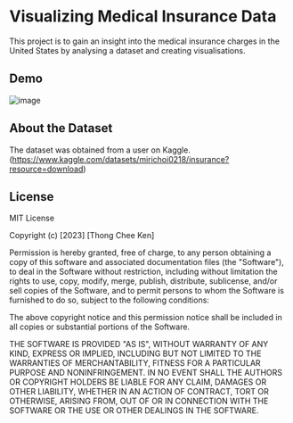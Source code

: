 # Visualizing Medical Insurance Data
This project is to gain an insight into the medical insurance charges in the United States by analysing a dataset and creating visualisations. 

## Demo

![image](https://github.com/LouisThong15/Data-Analysis-Project/assets/134668971/fede38a1-1d4c-4d04-839a-029f47028400)



## About the Dataset
The dataset was obtained from a user on Kaggle. (https://www.kaggle.com/datasets/mirichoi0218/insurance?resource=download)

## License
MIT License

Copyright (c) [2023] [Thong Chee Ken]

Permission is hereby granted, free of charge, to any person obtaining a copy
of this software and associated documentation files (the "Software"), to deal
in the Software without restriction, including without limitation the rights
to use, copy, modify, merge, publish, distribute, sublicense, and/or sell
copies of the Software, and to permit persons to whom the Software is
furnished to do so, subject to the following conditions:

The above copyright notice and this permission notice shall be included in all
copies or substantial portions of the Software.

THE SOFTWARE IS PROVIDED "AS IS", WITHOUT WARRANTY OF ANY KIND, EXPRESS OR
IMPLIED, INCLUDING BUT NOT LIMITED TO THE WARRANTIES OF MERCHANTABILITY,
FITNESS FOR A PARTICULAR PURPOSE AND NONINFRINGEMENT. IN NO EVENT SHALL THE
AUTHORS OR COPYRIGHT HOLDERS BE LIABLE FOR ANY CLAIM, DAMAGES OR OTHER
LIABILITY, WHETHER IN AN ACTION OF CONTRACT, TORT OR OTHERWISE, ARISING FROM,
OUT OF OR IN CONNECTION WITH THE SOFTWARE OR THE USE OR OTHER DEALINGS IN THE
SOFTWARE.
